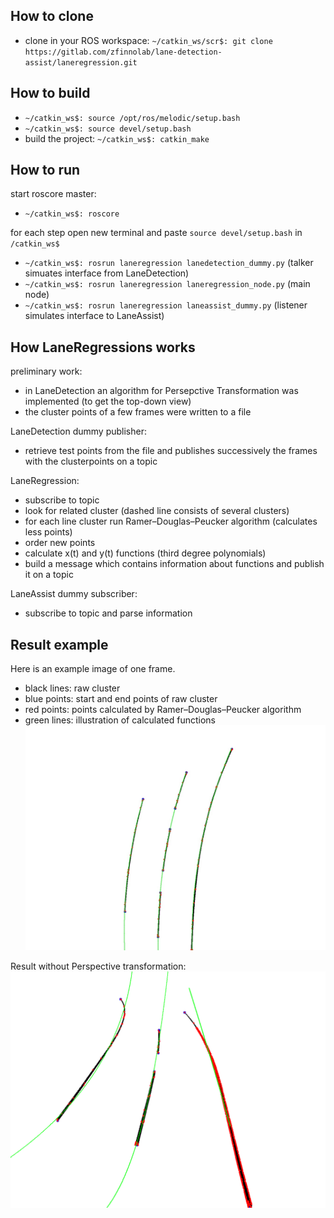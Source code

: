 ## How to clone
* clone in your ROS workspace: ``` ~/catkin_ws/scr$: git clone https://gitlab.com/zfinnolab/lane-detection-assist/laneregression.git ```

## How to build
* ``` ~/catkin_ws$: source /opt/ros/melodic/setup.bash ```
* ``` ~/catkin_ws$: source devel/setup.bash ```
* build the project: ``` ~/catkin_ws$: catkin_make ```

## How to run
start roscore master:
* ``` ~/catkin_ws$: roscore ```

for each step open new terminal and paste ``` source devel/setup.bash ``` in ``` /catkin_ws$ ```
* ``` ~/catkin_ws$: rosrun laneregression lanedetection_dummy.py ``` (talker simuates interface from LaneDetection)
* ``` ~/catkin_ws$: rosrun laneregression laneregression_node.py ```  (main node)
* ``` ~/catkin_ws$: rosrun laneregression laneassist_dummy.py ``` (listener simulates interface to LaneAssist)


## How LaneRegressions works

preliminary work:
* in LaneDetection an algorithm for Persepctive Transformation was implemented (to get the top-down view)
* the cluster points of a few frames were written to a file

LaneDetection dummy publisher:
* retrieve test points from the file and publishes successively the frames with the clusterpoints on a topic

LaneRegression:
* subscribe to topic
* look for related cluster (dashed line consists of several clusters)
* for each line cluster run Ramer–Douglas–Peucker algorithm  (calculates less points)
* order new points
* calculate x(t) and y(t) functions (third degree polynomials)
* build a message which contains information about functions and publish it on a topic

LaneAssist dummy subscriber:
* subscribe to topic and parse information

## Result example
Here is an example image of one frame.
* black lines: raw cluster
* blue points: start and end points of raw cluster 
* red points: points calculated by Ramer–Douglas–Peucker algorithm
* green lines: illustration of calculated functions
![result](result.jpg)

Result without Perspective transformation:
![result](result_without_perspect_transf.png)

